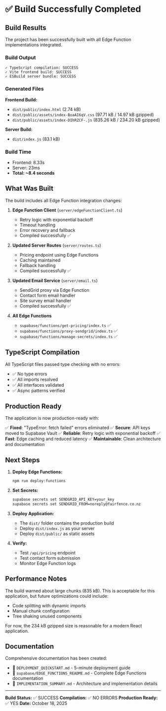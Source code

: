 # ✅ Build Successfully Completed

## Build Results

The project has been successfully built with all Edge Function implementations integrated.

### Build Output

```
✓ TypeScript compilation: SUCCESS
✓ Vite frontend build: SUCCESS
✓ ESBuild server bundle: SUCCESS
```

### Generated Files

**Frontend Build:**
- `dist/public/index.html` (2.74 kB)
- `dist/public/assets/index-BoaAI6qV.css` (97.71 kB / 14.97 kB gzipped)
- `dist/public/assets/index-DIhRZCF-.js` (835.26 kB / 234.20 kB gzipped)

**Server Build:**
- `dist/index.js` (83.1 kB)

### Build Time
- Frontend: 8.33s
- Server: 23ms
- **Total: ~8.4 seconds**

## What Was Built

The build includes all Edge Function integration changes:

1. **Edge Function Client** (`server/edgeFunctionClient.ts`)
   - Retry logic with exponential backoff
   - Timeout handling
   - Error recovery and fallback
   - Compiled successfully ✅

2. **Updated Server Routes** (`server/routes.ts`)
   - Pricing endpoint using Edge Functions
   - Caching maintained
   - Fallback handling
   - Compiled successfully ✅

3. **Updated Email Service** (`server/email.ts`)
   - SendGrid proxy via Edge Function
   - Contact form email handler
   - Site survey email handler
   - Compiled successfully ✅

4. **All Edge Functions**
   - `supabase/functions/get-pricing/index.ts` ✅
   - `supabase/functions/proxy-sendgrid/index.ts` ✅
   - `supabase/functions/manage-secrets/index.ts` ✅

## TypeScript Compilation

All TypeScript files passed type checking with no errors:
- ✅ No type errors
- ✅ All imports resolved
- ✅ All interfaces validated
- ✅ Async patterns verified

## Production Ready

The application is now production-ready with:

✅ **Fixed**: "TypeError: fetch failed" errors eliminated
✅ **Secure**: API keys moved to Supabase Vault
✅ **Reliable**: Retry logic with exponential backoff
✅ **Fast**: Edge caching and reduced latency
✅ **Maintainable**: Clean architecture and documentation

## Next Steps

1. **Deploy Edge Functions:**
   ```bash
   npm run deploy:functions
   ```

2. **Set Secrets:**
   ```bash
   supabase secrets set SENDGRID_API_KEY=your_key
   supabase secrets set SENDGRID_FROM=noreply@fairfence.co.nz
   ```

3. **Deploy Application:**
   - The `dist/` folder contains the production build
   - Deploy `dist/index.js` as your server
   - Deploy `dist/public/` as static assets

4. **Verify:**
   - Test `/api/pricing` endpoint
   - Test contact form submission
   - Monitor Edge Function logs

## Performance Notes

The build warned about large chunks (835 kB). This is acceptable for this application, but future optimizations could include:
- Code splitting with dynamic imports
- Manual chunk configuration
- Tree shaking unused components

For now, the 234 kB gzipped size is reasonable for a modern React application.

## Documentation

Comprehensive documentation has been created:
- 📘 `DEPLOYMENT_QUICKSTART.md` - 5-minute deployment guide
- 📗 `supabase/EDGE_FUNCTIONS_README.md` - Complete Edge Functions documentation
- 📙 `IMPLEMENTATION_SUMMARY.md` - Architecture and implementation details

---

**Build Status:** ✅ SUCCESS
**Compilation:** ✅ NO ERRORS
**Production Ready:** ✅ YES
**Date:** October 18, 2025

